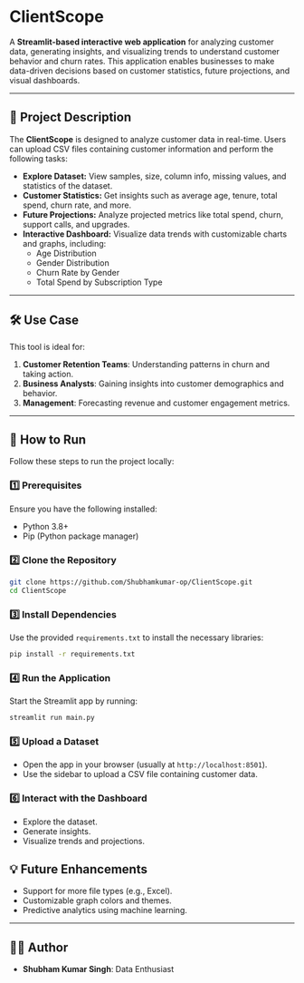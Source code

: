 
# ClientScope

A **Streamlit-based interactive web application** for analyzing customer data, generating insights, and visualizing trends to understand customer behavior and churn rates. This application enables businesses to make data-driven decisions based on customer statistics, future projections, and visual dashboards.

---

## 📜 **Project Description**

The **ClientScope** is designed to analyze customer data in real-time. Users can upload CSV files containing customer information and perform the following tasks:

- **Explore Dataset:** View samples, size, column info, missing values, and statistics of the dataset.
- **Customer Statistics:** Get insights such as average age, tenure, total spend, churn rate, and more.
- **Future Projections:** Analyze projected metrics like total spend, churn, support calls, and upgrades.
- **Interactive Dashboard:** Visualize data trends with customizable charts and graphs, including:
  - Age Distribution
  - Gender Distribution
  - Churn Rate by Gender
  - Total Spend by Subscription Type

---

## 🛠 **Use Case**

This tool is ideal for:

1. **Customer Retention Teams**: Understanding patterns in churn and taking action.
2. **Business Analysts**: Gaining insights into customer demographics and behavior.
3. **Management**: Forecasting revenue and customer engagement metrics.

---

## 🚀 **How to Run**

Follow these steps to run the project locally:

### 1️⃣ **Prerequisites**
Ensure you have the following installed:
- Python 3.8+
- Pip (Python package manager)

### 2️⃣ **Clone the Repository**
```bash
git clone https://github.com/Shubhamkumar-op/ClientScope.git
cd ClientScope
```

### 3️⃣ **Install Dependencies**
Use the provided `requirements.txt` to install the necessary libraries:
```bash
pip install -r requirements.txt
```

### 4️⃣ **Run the Application**
Start the Streamlit app by running:
```bash
streamlit run main.py
```

### 5️⃣ **Upload a Dataset**
- Open the app in your browser (usually at `http://localhost:8501`).
- Use the sidebar to upload a CSV file containing customer data.

### 6️⃣ **Interact with the Dashboard**
- Explore the dataset.
- Generate insights.
- Visualize trends and projections.


## 💡 **Future Enhancements**
- Support for more file types (e.g., Excel).
- Customizable graph colors and themes.
- Predictive analytics using machine learning.

---


## 🧑‍💻 **Author**
- **Shubham Kumar Singh**: Data Enthusiast
